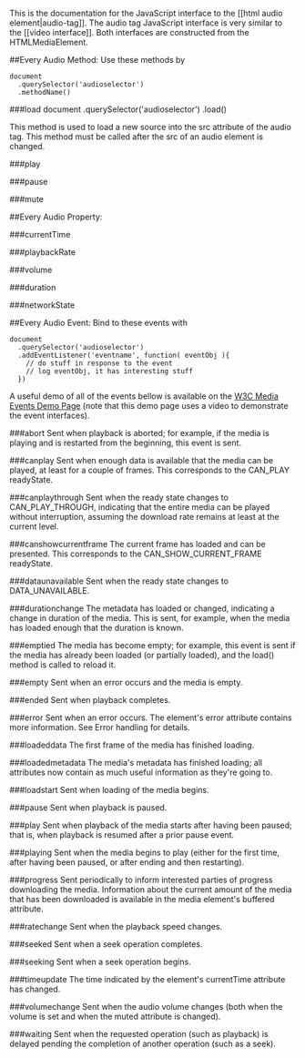 This is the documentation for the JavaScript interface to the [[html audio element|audio-tag]]. The audio tag JavaScript interface is very similar to the [[video interface]]. Both interfaces are constructed from the HTMLMediaElement.


##Every Audio Method:
Use these methods by

    document
      .querySelector('audioselector')
      .methodName()

###load
    document
      .querySelector('audioselector')
      .load()

This method is used to load a new source into the src attribute of the audio tag. This method must be called after the src of an audio element is changed.

###play

###pause

###mute

##Every Audio Property:

###currentTime

###playbackRate

###volume

###duration

###networkState

##Every Audio Event:
Bind to these events with

    document
      .querySelector('audioselector')
      .addEventListener('eventname', function( eventObj ){
        // do stuff in response to the event
        // log eventObj, it has interesting stuff
      })
      
A useful demo of all of the events bellow is available on the <a href="http://www.w3.org/2010/05/video/mediaevents.html">W3C Media Events Demo Page</a> (note that this demo page uses a video to demonstrate the event interfaces).

###abort
Sent when playback is aborted; for example, if the media is playing and is restarted from the beginning, this event is sent.

###canplay
Sent when enough data is available that the media can be played, at least for a couple of frames.  This corresponds to the CAN_PLAY readyState.

###canplaythrough
Sent when the ready state changes to CAN_PLAY_THROUGH, indicating that the entire media can be played without interruption, assuming the download rate remains at least at the current level.

###canshowcurrentframe
The current frame has loaded and can be presented.  This corresponds to the CAN_SHOW_CURRENT_FRAME readyState.

###dataunavailable
Sent when the ready state changes to DATA_UNAVAILABLE.

###durationchange
The metadata has loaded or changed, indicating a change in duration of the media.  This is sent, for example, when the media has loaded enough that the duration is known.

###emptied
The media has become empty; for example, this event is sent if the media has already been loaded (or partially loaded), and the load() method is called to reload it.

###empty
Sent when an error occurs and the media is empty.

###ended
Sent when playback completes.

###error
Sent when an error occurs.  The element's error attribute contains more information. See Error handling for details.

###loadeddata
The first frame of the media has finished loading.

###loadedmetadata
The media's metadata has finished loading; all attributes now contain as much useful information as they're going to.

###loadstart
Sent when loading of the media begins.

###pause
Sent when playback is paused.

###play
Sent when playback of the media starts after having been paused; that is, when playback is resumed after a prior pause event.

###playing
Sent when the media begins to play (either for the first time, after having been paused, or after ending and then restarting).

###progress
Sent periodically to inform interested parties of progress downloading the media. Information about the current amount of the media that has been downloaded is available in the media element's buffered attribute.

###ratechange
Sent when the playback speed changes.

###seeked
Sent when a seek operation completes.

###seeking
Sent when a seek operation begins.

###timeupdate
The time indicated by the element's currentTime attribute has changed.

###volumechange
Sent when the audio volume changes (both when the volume is set and when the muted attribute is changed).

###waiting
Sent when the requested operation (such as playback) is delayed pending the completion of another operation (such as a seek).
